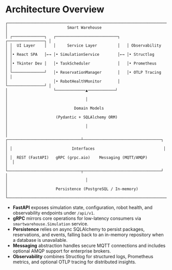 # Architecture Overview

```text
┌──────────────────────────────────────────────────────────────────────┐
│                          Smart Warehouse                              │
│ ┌──────────────┐   ┌───────────────────────────┐   ┌────────────────┐ │
│ │  UI Layer    │   │     Service Layer         │   │ Observability  │ │
│ │• React SPA   │←→ │• SimulationService        │←→ │• Structlog      │ │
│ │• Tkinter Dev │   │• TaskScheduler            │   │• Prometheus     │ │
│ └──────────────┘   │• ReservationManager       │   │• OTLP Tracing   │ │
│                    │• RobotHealthMonitor       │   └────────────────┘ │
│                    └─────────────▲────────────┘                        │
│                                  │                                     │
│                             Domain Models                              │
│                     (Pydantic + SQLAlchemy ORM)                         │
│                                  │                                     │
│ ┌────────────────────────────────┴──────────────────────────────────┐  │
│ │                          Interfaces                              │  │
│ │  REST (FastAPI)   gRPC (grpc.aio)    Messaging (MQTT/AMQP)        │  │
│ └────────────────────────────────┬──────────────────────────────────┘  │
│                                  │                                     │
│                     Persistence (PostgreSQL / In-memory)              │
└──────────────────────────────────────────────────────────────────────┘
```

- **FastAPI** exposes simulation state, configuration, robot health, and observability endpoints under `/api/v1`.
- **gRPC** mirrors core operations for low-latency consumers via `smartwarehouse.Simulation` service.
- **Persistence** relies on async SQLAlchemy to persist packages, reservations, and events, falling back to an in-memory repository when a database is unavailable.
- **Messaging** abstraction handles secure MQTT connections and includes optional AMQP support for enterprise brokers.
- **Observability** combines Structlog for structured logs, Prometheus metrics, and optional OTLP tracing for distributed insights.
